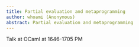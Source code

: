 ```yaml
---
title: Partial evaluation and metaprogramming
author: whoami (Anonymous)
abstract: Partial evaluation and metaprogramming
---
```


Talk at OCaml at 1646-1705 PM
